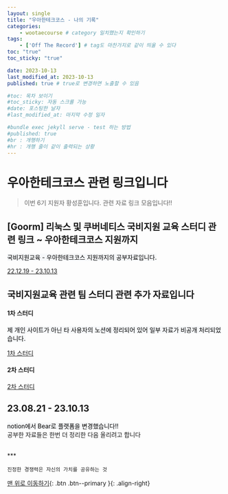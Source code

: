 ```yaml
---
layout: single
title: "우아한테크코스 - 나의 기록"
categories:
    - wootaecourse # category 일치했는지 확인하기 
tags:
    - ['Off The Record'] # tag도 마찬가지로 같이 띄울 수 있다 
toc: "true"
toc_sticky: "true"

date: 2023-10-13
last_modified_at: 2023-10-13
published: true # true로 변경하면 노출할 수 있음 

#toc: 목차 보이기 
#toc_sticky: 자동 스크롤 가능 
#date: 포스팅한 날자 
#last_modified_at: 마지막 수정 일자 

#bundle exec jekyll serve - test 하는 방법 
#published: true
#br : 개행하기 
#hr : 개행 줄이 같이 출력되는 상황 
---
```

# 우아한테크코스 관련 링크입니다
> 이번 6기 지원자 황성훈입니다. 관련 자료 링크 모음입니다!! 

## [Goorm] 리눅스 및 쿠버네티스 국비지원 교육 스터디 관련 링크 ~ 우아한테크코스 지원까지
<mark style='background-color: #f6f8fa'>국비지원교육 - 우아한테크코스 지원까지의 공부자료입니다.</mark>
<br>

[22.12.19 - 23.10.13](https://debonair-nigella-a88.notion.site/f71d32c1d1ef4cafbcd9fc77076b36a8?pvs=4)


## 국비지원교육 관련 팀 스터디 관련 추가 자료입니다
#### 1차 스터디
<mark style='background-color: #f6f8fa'>제 개인 사이트가 아닌 타 사용자의 노션에 정리되어 있어 일부 자료가 비공개 처리되었습니다.</mark>
<br>

[1차 스터디](https://goorm.notion.site/bsj1209/9134fce3f10841dfb89f8c8669873358)
<br>

#### 2차 스터디
[2차 스터디](https://indecisive-thistle-e47.notion.site/e31e66ad5d314869a9a64a799aef5e98?pvs=4)
<br>

## 23.08.21 - 23.10.13
<mark style='background-color: #f6f8fa'>notion에서 Bear로 플랫폼을 변경했습니다!!</mark><br>
공부한 자료들은 한번 더 정리한 다음 올리려고 합니다


<br>
***
    
    진정한 경쟁력은 자신의 가치를 공유하는 것


[맨 위로 이동하기](#){: .btn .btn--primary }{: .align-right}






